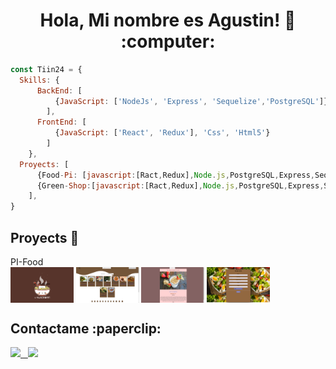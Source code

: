 <h1 align="center"> Hola, Mi nombre es Agustin! 👋 :computer: </h1>

```js
const Tiin24 = {
  Skills: {
      BackEnd: [
          {JavaScript: ['NodeJs', 'Express', 'Sequelize','PostgreSQL']},
        ],
      FrontEnd: [
          {JavaScript: ['React', 'Redux'], 'Css', 'Html5'}
        ]
    },
  Proyects: [
      {Food-Pi: [javascript:[Ract,Redux],Node.js,PostgreSQL,Express,Sequelize,Css}
      {Green-Shop:[javascript:[Ract,Redux],Node.js,PostgreSQL,Express,Sequelize,Css,Firebase,JWT,Mercado-Pago]}
    ],
}
```

<div>
  <h2>Proyects 📌</h2>
  <div>
    <span>PI-Food</span>
    <div>
      <img src="./asscets/Landing page food.png" alt="" align="center" height="20%" width="20%" >
      <img src="./asscets/Home Page food.png" alt="" align=center height="20%" width="20%">
      <img src="./asscets/Detail Page.png" alt="" align=center height="20%" width="20%">
      <img src="./asscets/Create Page.png" alt="" align=center height="20%" width="20%">
    </div>
  </div>
</div>


<div>
  <h2>Contactame :paperclip: </h2>
  
  <span >
<a href="https://www.linkedin.com/in/isaias-romero/" ><img width="5%" src="https://pngimg.com/uploads/linkedIn/linkedIn_PNG38.png"> &nbsp;
<a href="mailto:romeroisaiasagustin@gmail.com" ><img width="5%" src="https://upload.wikimedia.org/wikipedia/commons/8/8c/Gmail_Icon_%282013-2020%29.svg">
</span>
 
</div>
